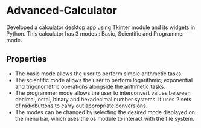 # Advanced-Calculator
Developed a calculator desktop app using Tkinter module and its widgets in Python. This calculator has 3 modes : Basic, Scientific and Programmer mode.

## Properties
* The basic mode allows the user to perform simple arithmetic tasks.
* The scientific mode allows the user to perform logarithmic, exponential and trigonometric operations alongside the arithmetic tasks.
* The programmer mode allows the user to interconvert values between decimal, octal, binary and hexadecimal number systems. It uses 2 sets of radiobuttons to carry out appropriate conversions.
* The modes can be changed by selecting the desired mode displayed on the menu bar, which uses the os module to interact with the file system.
